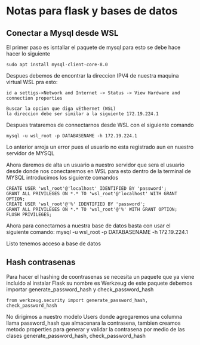 # Notas para flask y bases de datos

## Conectar a Mysql desde WSL

El primer paso es isntallar el paquete de mysql para esto se debe hace hacer lo siguiente

    sudo apt install mysql-client-core-8.0

Despues debemos de encontrar la direccion IPV4 de nuestra maquina virtual WSL pra esto:

    id a settigs->Network and Internet -> Status -> View Hardware and connection properties

    Buscar la opcion que diga vEthernet (WSL)
    la direccion debe ser similar a la siguiente 172.19.224.1

Despues trataremos de connectarnos desde WSL con el siguiente comando

    mysql -u wsl_root -p DATABASENAME -h 172.19.224.1

Lo anterior arroja un error pues el usuario no esta registrado aun en nuestro servidor  de MYSQL

Ahora daremos de alta un usuario a nuestro servidor que sera el usuario desde donde nos conectaremos en WSL para esto dentro de la terminal de MYSQL introducimos los siguiente comandos

    CREATE USER 'wsl_root'@'localhost' IDENTIFIED BY 'password';
    GRANT ALL PRIVILEGES ON *.* TO 'wsl_root'@'localhost' WITH GRANT OPTION;
    CREATE USER 'wsl_root'@'%' IDENTIFIED BY 'password';
    GRANT ALL PRIVILEGES ON *.* TO 'wsl_root'@'%' WITH GRANT OPTION;
    FLUSH PRIVILEGES;

Ahora para conectarnos a nuestra base de datos basta con usar el siguiente comando:
    mysql -u wsl_root -p DATABASENAME -h 172.19.224.1

Listo tenemos acceso a base de datos

## Hash contrasenas

Para hacer el hashing de coontrasenas se necesita un paquete que ya viene incluido al instalar Flask su nombre es Werkzeug de este paquete debemos importar  generate_password_hash y check_password_hash

    from werkzeug.security import generate_password_hash, check_password_hash

No dirigimos a nuestro modelo Users donde agregaremos una columna llama password_hash que almacenara la contrasena, tambien creamos metodo properties para generar y validar la contrasena por medio de las clases generate_password_hash, check_password_hash

